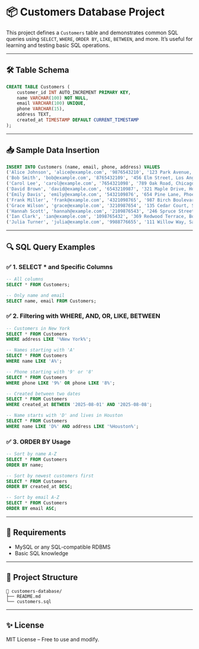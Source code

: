 # 📦 Customers Database Project

This project defines a `Customers` table and demonstrates common SQL queries using `SELECT`, `WHERE`, `ORDER BY`, `LIKE`, `BETWEEN`, and more. It’s useful for learning and testing basic SQL operations.

---

## 🛠️ Table Schema

```sql
CREATE TABLE Customers (
    customer_id INT AUTO_INCREMENT PRIMARY KEY,
    name VARCHAR(100) NOT NULL,
    email VARCHAR(100) UNIQUE,
    phone VARCHAR(15),
    address TEXT,
    created_at TIMESTAMP DEFAULT CURRENT_TIMESTAMP
);
```

---

## 📥 Sample Data Insertion

```sql
INSERT INTO Customers (name, email, phone, address) VALUES
('Alice Johnson', 'alice@example.com', '9876543210', '123 Park Avenue, New York'),
('Bob Smith', 'bob@example.com', '8765432109', '456 Elm Street, Los Angeles'),
('Carol Lee', 'carol@example.com', '7654321098', '789 Oak Road, Chicago'),
('David Brown', 'david@example.com', '6543210987', '321 Maple Drive, Houston'),
('Emily Davis', 'emily@example.com', '5432109876', '654 Pine Lane, Phoenix'),
('Frank Miller', 'frank@example.com', '4321098765', '987 Birch Boulevard, Miami'),
('Grace Wilson', 'grace@example.com', '3210987654', '135 Cedar Court, Seattle'),
('Hannah Scott', 'hannah@example.com', '2109876543', '246 Spruce Street, Denver'),
('Ian Clark', 'ian@example.com', '1098765432', '369 Redwood Terrace, Boston'),
('Julia Turner', 'julia@example.com', '9988776655', '111 Willow Way, San Francisco');
```

---

## 🔍 SQL Query Examples

### ✅ 1. SELECT * and Specific Columns

```sql
-- All columns
SELECT * FROM Customers;

-- Only name and email
SELECT name, email FROM Customers;
```

### ✅ 2. Filtering with WHERE, AND, OR, LIKE, BETWEEN

```sql
-- Customers in New York
SELECT * FROM Customers
WHERE address LIKE '%New York%';

-- Names starting with 'A'
SELECT * FROM Customers
WHERE name LIKE 'A%';

-- Phone starting with '9' or '8'
SELECT * FROM Customers
WHERE phone LIKE '9%' OR phone LIKE '8%';

-- Created between two dates
SELECT * FROM Customers
WHERE created_at BETWEEN '2025-08-01' AND '2025-08-08';

-- Name starts with 'D' and lives in Houston
SELECT * FROM Customers
WHERE name LIKE 'D%' AND address LIKE '%Houston%';
```

### ✅ 3. ORDER BY Usage

```sql
-- Sort by name A-Z
SELECT * FROM Customers
ORDER BY name;

-- Sort by newest customers first
SELECT * FROM Customers
ORDER BY created_at DESC;

-- Sort by email A-Z
SELECT * FROM Customers
ORDER BY email ASC;
```

---

## 📌 Requirements

- MySQL or any SQL-compatible RDBMS
- Basic SQL knowledge

---

## 📂 Project Structure

```
📁 customers-database/
├── README.md
└── customers.sql
```

---

## ✨ License

MIT License – Free to use and modify.